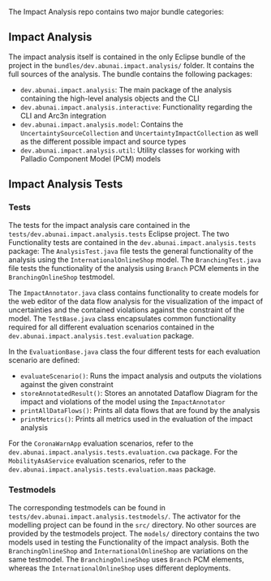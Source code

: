 The Impact Analysis repo contains two major bundle categories:

## Impact Analysis 
The impact analysis itself is contained in the only Eclipse bundle of the project in the `bundles/dev.abunai.impact.analysis/` folder.
It contains the full sources of the analysis. 
The bundle contains the following packages:
- `dev.abunai.impact.analysis`: The main package of the analysis containing the high-level analysis objects and the CLI
- `dev.abunai.impact.analysis.interactive`: Functionality regarding the CLI and Arc3n integration 
- `dev.abunai.impact.analysis.model`: Contains the `UncertaintySourceCollection` and `UncertaintyImpactCollection` as well as the different possible impact and source types
- `dev.abunai.impact.analysis.util`: Utility classes for working with Palladio Component Model (PCM) models

## Impact Analysis Tests
### Tests
The tests for the impact analysis care contained in the `tests/dev.abunai.impact.analysis.tests` Eclipse project.
The two Functionality tests are contained in the `dev.abunai.impact.analysis.tests` package:
The `AnalysisTest.java` file tests the general functionality of the analysis using the `InternationalOnlineShop` model. 
The `BranchingTest.java` file tests the functionality of the analysis using `Branch` PCM elements in the `BranchingOnlineShop` testmodel. 

The `ImpactAnnotator.java` class contains functionality to create models for the web editor of the data flow analysis for the visualization of the impact of uncertainties and the contained violations against the constraint of the model. 
The `TestBase.java` class encapsulates common functionality required for all different evaluation scenarios contained in the `dev.abunai.impact.analysis.test.evaluation` package. 

In the `EvaluationBase.java` class the four different tests for each evaluation scenario are defined: 
- `evaluateScenario()`: Runs the impact analysis and outputs the violations against the given constraint
- `storeAnnotatedResult()`: Stores an annotated Dataflow Diagram for the impact and violations of the model using the `ImpactAnnotator`
- `printAllDataFlows()`: Prints all data flows that are found by the analysis
- `printMetrics()`: Prints all metrics used in the evaluation of the impact analysis

For the `CoronaWarnApp` evaluation scenarios, refer to the `dev.abunai.impact.analysis.tests.evaluation.cwa` package.
For the `MobilityAsAService` evaluation scenarios, refer to the `dev.abunai.impact.analysis.tests.evaluation.maas` package.

### Testmodels
The corresponding testmodels can be found in `tests/dev.abunai.impact.analysis.testmodels/`.
The activator for the modelling project can be found in the `src/` directory.
No other sources are provided by the testmodels project. 
The `models/` directory contains the two models used in testing the Functionality of the impact analysis. 
Both the `BranchingOnlineShop` and `InternationalOnlineShop` are variations on the same testmodel. 
The `BranchingOnlineShop` uses `Branch` PCM elements, whereas the `InternationalOnlineShop` uses different deployments.


